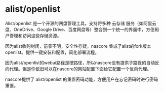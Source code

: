 # alist/openlist

Alist/openlist 是一个开源的网盘管理工具，支持将多种 云存储 服务（如阿里云盘、OneDrive、Google Drive、百度网盘等）整合到一个统一的界面中，方便用户管理和访问这些存储资源。

因为alist收购封闭，前景不明，安全性存疑。nascore 集成了alist的fork版本openlist。提供一键安装和配置，简化部署流程。

因为alist/openlist的webui路径是硬路径，所以nascore没有提供子路径的自动反向代理。但是你依旧可以在nascore的网站配置下面给它配置一个反向代理。

nascore提供了 alist/openlist 的重置密码功能，方便用户在忘记密码时进行密码重置。
